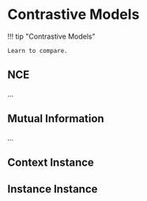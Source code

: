 # Contrastive Models


!!! tip "Contrastive Models"

    Learn to compare.


## NCE


...


## Mutual Information

...


## Context Instance


## Instance Instance








[^Liu2020]: Liu X, Zhang F, Hou Z, Wang Z, Mian L, Zhang J, et al. Self-supervised Learning: Generative or Contrastive. arXiv [cs.LG]. 2020. Available: http://arxiv.org/abs/2006.08218